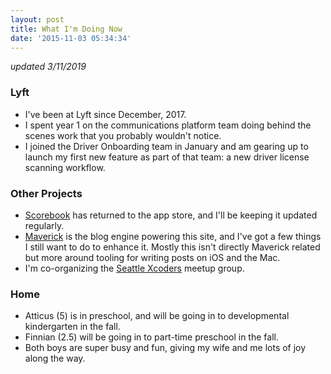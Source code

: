 ```yaml
---
layout: post
title: What I'm Doing Now
date: '2015-11-03 05:34:34'
---
```


*updated 3/11/2019*

### Lyft
* I've been at Lyft since December, 2017.
* I spent year 1 on the communications platform team doing behind the scenes work that you probably wouldn't notice.
* I joined the Driver Onboarding team in January and am gearing up to launch my first new feature as part of that team: a new driver license scanning workflow.

### Other Projects
* [Scorebook](https://taphouse.io/scorebook) has returned to the app store, and I'll be keeping it updated regularly.
* [Maverick](https://github.com/jsorge/maverick) is the blog engine powering this site, and I've got a few things I still want to do to enhance it. Mostly this isn't directly Maverick related but more around tooling for writing posts on iOS and the Mac.
* I'm co-organizing the [Seattle Xcoders](https://xcoders.org) meetup group.


### Home
* Atticus (5) is in preschool, and will be going in to developmental kindergarten in the fall.
* Finnian (2.5) will be going in to part-time preschool in the fall.
* Both boys are super busy and fun, giving my wife and me lots of joy along the way.
